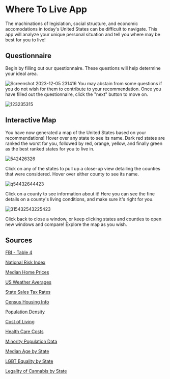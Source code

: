 # **Where To Live App**
  The machinations of legislation, social structure, and economic accomodations in today's United States can be difficult to navigate. This app will analyze your unique personal situation and tell you where may be best for you to live!

## Questionnaire
Begin by filling out our questionnaire. These questions will help determine your ideal area.

![Screenshot 2023-12-05 231416](https://github.com/Yobipet/where-to-live-app/assets/132286123/60416c1e-62f9-46e3-a9ea-1c79153daab5)
You may abstain from some questions if you do not wish for them to contribute to your recommendation. Once you have filled out the questionnaire, click the "next" button to move on.

![123235315](https://github.com/Yobipet/where-to-live-app/assets/132286123/9ca7526f-b24b-4332-9a4b-b5a745071957)

## Interactive Map
You have now generated a map of the United States based on your recommendations! Hover over any state to see its name. Dark red states are ranked the worst for you, followed by red, orange, yellow, and finally green as the best ranked states for you to live in.

![542426326](https://github.com/Yobipet/where-to-live-app/assets/132286123/d64641ff-22bd-4076-bc1e-72edb426e551)

Click on any of the states to pull up a close-up view detailing the counties that were considered. Hover over either county to see its name.

![q54432644423](https://github.com/Yobipet/where-to-live-app/assets/132286123/86f70d68-2582-4042-a893-46a1d38a9c14)

Click on a county to see information about it! Here you can see the fine details on a county's living conditions, and make sure it's right for you.

![315432543225423](https://github.com/Yobipet/where-to-live-app/assets/132286123/831dfd3d-8858-4d8c-8689-0d17a251963e)

Click back to close a window, or keep clicking states and counties to open new windows and compare! Explore the map as you wish.

## Sources
[FBI - Table 4](https://ucr.fbi.gov/crime-in-the-u.s/2019/crime-in-the-u.s.-2019/topic-pages/tables/table-4)

[National Risk Index](https://hazards.fema.gov/nri/data-resources#csvDownload)

[Median Home Prices](https://www.bankrate.com/real-estate/median-home-price/#how-much)

[US Weather Averages](https://www.extremeweatherwatch.com/us-state-averages)

[State Sales Tax Rates](https://taxfoundation.org/data/all/state/2023-sales-tax-rates-midyear/)

[Census Housing Info](https://www.census.gov/content/dam/Census/library/publications/2022/demo/h121-22-01.pdf)

[Population Density](https://www.census.gov/data/tables/time-series/dec/density-data-text.html)

[Cost of Living](https://worldpopulationreview.com/state-rankings/cost-of-living-index-by-state)

[Health Care Costs](https://worldpopulationreview.com/state-rankings/health-care-costs-by-state)

[Minority Population Data](https://www.governing.com/archive/gov-majority-minority-populations-in-states.html#:~:text=State%20Population%20Data%20%20%20%20State%20,%20%203.5%25%20%2047%20more%20rows%20)

[Median Age by State](https://worldpopulationreview.com/state-rankings/median-age-by-state)

[LGBT Equality by State](https://www.lgbtmap.org/equality-maps)

[Legality of Cannabis by State](https://en.wikipedia.org/wiki/Legality_of_cannabis_by_U.S._jurisdiction)

